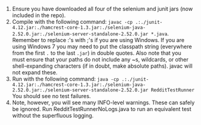 1. Ensure you have downloaded all four of the selenium and junit jars (now included in the repo).
2. Compile with the following command: `javac -cp .:./junit-4.12.jar:./hamcrest-core-1.3.jar:./selenium-java-2.52.0.jar:./selenium-server-standalone-2.52.0.jar *.java`.  Remember to replace :'s with ;'s if you are using Windows.  If you are using Windows 7 you may need to put the classpath string (everywhere from the first `.` to the last `.jar`) in double quotes.  Also note that you must ensure that your paths do not include any ~s, wildcards, or other shell-expanding characters (if in doubt, make absolute paths).  javac will not expand these.
3. Run with the following command: `java -cp .:./junit-4.12.jar:./hamcrest-core-1.3.jar:./selenium-java-2.52.0.jar:./selenium-server-standalone-2.52.0.jar RedditTestRunner`  You should see no test failures.
4. Note, however, you will see many INFO-level warnings.  These can safely be ignored.  Run RedditTestRunnerNoLogs.java to run an equivalent test without the superfluous logging.
